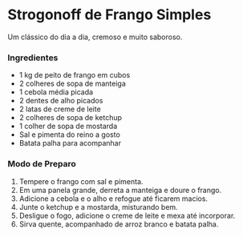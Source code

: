 # Strogonoff de Frango Simples

Um clássico do dia a dia, cremoso e muito saboroso.

### Ingredientes
- 1 kg de peito de frango em cubos
- 2 colheres de sopa de manteiga
- 1 cebola média picada
- 2 dentes de alho picados
- 2 latas de creme de leite
- 2 colheres de sopa de ketchup
- 1 colher de sopa de mostarda
- Sal e pimenta do reino a gosto
- Batata palha para acompanhar

### Modo de Preparo
1. Tempere o frango com sal e pimenta.
2. Em uma panela grande, derreta a manteiga e doure o frango.
3. Adicione a cebola e o alho e refogue até ficarem macios.
4. Junte o ketchup e a mostarda, misturando bem.
5. Desligue o fogo, adicione o creme de leite e mexa até incorporar.
6. Sirva quente, acompanhado de arroz branco e batata palha.